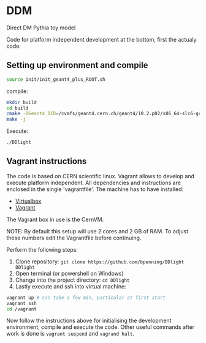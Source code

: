 # DDM
Direct DM Pythia toy model

Code for platform independent development at the bottom, first the actualy code: 

## Setting up environment and compile

```bash
source init/init_geant4_plus_ROOT.sh
```

compile:

```bash
mkdir build
cd build
cmake -DGeant4_DIR=/cvmfs/geant4.cern.ch/geant4/10.2.p02/x86_64-slc6-gcc49-opt/lib64/  ../
make -j
```

Execute:
```bash
./DDlight
```



## Vagrant instructions

The code is based on CERN scientific linux. Vagrant allows to develop and execute platform independent. All dependencies and
instructions are enclosed in the single 'vagrantfile'. The machine has to have installed:

* [Virtualbox](https://www.virtualbox.org/wiki/Downloads)
* [Vagrant](https://www.vagrantup.com/downloads.html)

The Vagrant box in use is the CernVM.

NOTE: By default this setup will use 2 cores and 2 GB of RAM. To adjust these numbers edit the Vagrantfile before continuing. 

Perform the following steps:

1. Clone repository: ```git clone https://github.com/bpenning/DDlight DDlight```
2. Open terminal (or powershell on Windows)
3. Change into the project directory: ```cd DDlight```
4. Lastly execute and ssh into virtual machine:
```bash
vagrant up # can take a few min, particular at first start
vagrant ssh
cd /vagrant
```

Now follow the instructions above for initialising the development environment, compile and execute the code. Other useful commands after work is done is ```vagrant suspend``` and ```vagrand halt```.
